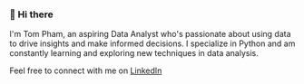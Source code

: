 ### 👋 Hi there 

I'm Tom Pham, an aspiring Data Analyst who's passionate about using data to drive insights and make informed decisions. I specialize in Python and am constantly learning and exploring new techniques in data analysis.

Feel free to connect with me on [LinkedIn](https://www.linkedin.com/in/tom-pham98/)

